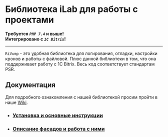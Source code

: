 # Библиотека iLab для работы с проектами
**Требуется ***`PHP 7.4`*** и выше!** <br />
**Интегрировано с ***`1C Bitrix`***!**
_____
`RiVump` - это удобная библиотека для логирования, отладки, настройки кронов и работы с файловой. Плюс данной библиотеки в том, что она поддерживает работу с 1C Bitrix. Весь код соответствует стандартам PSR.

## Документация
Для подробного ознакомления с нашей библиотекой просим пройти в наше [Wiki](https://github.com/RiVump/rivump/wiki). 

 - ### [Установка и основные инструкции](https://github.com/RiVump/rivump/wiki/Home/)
 - ### [Описание фасадов и работа с ними](https://github.com/RiVump/rivump/wiki/%D0%A4%D0%B0%D1%81%D0%B0%D0%B4%D1%8B)
